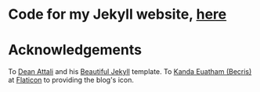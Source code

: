 # Code for my Jekyll website, [here](https://darleybarreto.github.io)

# Acknowledgements
To [Dean Attali](https://deanattali.com) and his [Beautiful Jekyll](https://github.com/daattali/beautiful-jekyll/) template.
To [Kanda Euatham (Becris)](https://becrisdesign.com/) at [Flaticon](https://www.flaticon.com/) to providing the blog's icon.